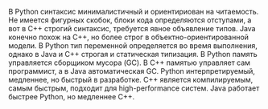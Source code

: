 В Python синтаксис минималистичный и ориентириован на читаемость. Не имеется фигурных скобок, блоки кода определяются отступами, а вот в C++ строгий синтаксис, требуется явное объявление типов. Java конечно похож на C++, но более строг в объектно-ориентированной модели. В Python тип переменной определяется во время выполнения, однако в Java и C++ строгая и статическая типизация. В Python память управляется сборщиком мусора (GC). В C++ памятью управляет сам программист, а в Java автоматическая GC. Python интерпретируемый, медленнее, но быстрый в разработке. C++ является компилируемым, самым быстрым, подходит для high-performance систем. Java работает быстрее Python, но медленнее C++.
